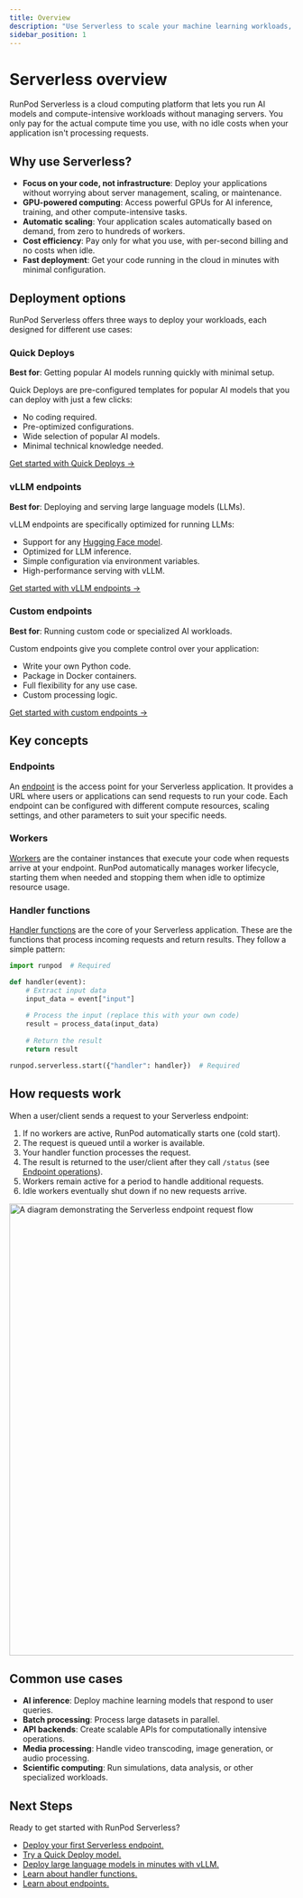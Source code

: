 ```yaml
---
title: Overview
description: "Use Serverless to scale your machine learning workloads, with flexible GPU computing for AI inference, training, and general compute, pay-per-second pricing, and fast deployment options for custom endpoints."
sidebar_position: 1
---
```


# Serverless overview

RunPod Serverless is a cloud computing platform that lets you run AI models and compute-intensive workloads without managing servers. You only pay for the actual compute time you use, with no idle costs when your application isn't processing requests.

## Why use Serverless?

* **Focus on your code, not infrastructure**: Deploy your applications without worrying about server management, scaling, or maintenance.
* **GPU-powered computing**: Access powerful GPUs for AI inference, training, and other compute-intensive tasks.
* **Automatic scaling**: Your application scales automatically based on demand, from zero to hundreds of workers.
* **Cost efficiency**: Pay only for what you use, with per-second billing and no costs when idle.
* **Fast deployment**: Get your code running in the cloud in minutes with minimal configuration.

## Deployment options

RunPod Serverless offers three ways to deploy your workloads, each designed for different use cases:

### Quick Deploys

**Best for**: Getting popular AI models running quickly with minimal setup.

Quick Deploys are pre-configured templates for popular AI models that you can deploy with just a few clicks:
* No coding required.
* Pre-optimized configurations.
* Wide selection of popular AI models.
* Minimal technical knowledge needed.

[Get started with Quick Deploys →](/serverless/quick-deploys)

### vLLM endpoints

**Best for**: Deploying and serving large language models (LLMs).

vLLM endpoints are specifically optimized for running LLMs:
* Support for any [Hugging Face model](https://huggingface.co/models).
* Optimized for LLM inference.
* Simple configuration via environment variables.
* High-performance serving with vLLM.

[Get started with vLLM endpoints →](/serverless/vllm/get-started)

### Custom endpoints

**Best for**: Running custom code or specialized AI workloads.

Custom endpoints give you complete control over your application:

* Write your own Python code.
* Package in Docker containers.
* Full flexibility for any use case.
* Custom processing logic.

[Get started with custom endpoints →](/serverless/get-started)

## Key concepts

### Endpoints

An [endpoint](/serverless/endpoints/overview) is the access point for your Serverless application. It provides a URL where users or applications can send requests to run your code. Each endpoint can be configured with different compute resources, scaling settings, and other parameters to suit your specific needs.

### Workers

[Workers](/serverless/overview) are the container instances that execute your code when requests arrive at your endpoint. RunPod automatically manages worker lifecycle, starting them when needed and stopping them when idle to optimize resource usage.

### Handler functions

[Handler functions](/serverless/handlers/overview) are the core of your Serverless application. These are the functions that process incoming requests and return results. They follow a simple pattern:

```python # rp_handler.py
import runpod  # Required

def handler(event):
    # Extract input data
    input_data = event["input"]
    
    # Process the input (replace this with your own code)
    result = process_data(input_data)
    
    # Return the result
    return result

runpod.serverless.start({"handler": handler})  # Required
```

## How requests work

When a user/client sends a request to your Serverless endpoint:

1. If no workers are active, RunPod automatically starts one (cold start).
2. The request is queued until a worker is available.
3. Your handler function processes the request.
4. The result is returned to the user/client after they call `/status` (see [Endpoint operations](/serverless/endpoints/operations)).
5. Workers remain active for a period to handle additional requests.
6. Idle workers eventually shut down if no new requests arrive.

<img src="/img/docs/serverless-request-flow.png" width="800" alt="A diagram demonstrating the Serverless endpoint request flow"/>

## Common use cases

* **AI inference**: Deploy machine learning models that respond to user queries.
* **Batch processing**: Process large datasets in parallel.
* **API backends**: Create scalable APIs for computationally intensive operations.
* **Media processing**: Handle video transcoding, image generation, or audio processing.
* **Scientific computing**: Run simulations, data analysis, or other specialized workloads.

## Next Steps

Ready to get started with RunPod Serverless?

- [Deploy your first Serverless endpoint.](/serverless/get-started)
- [Try a Quick Deploy model.](/serverless/quick-deploys)
- [Deploy large language models in minutes with vLLM.](/serverless/vllm/overview)
- [Learn about handler functions.](/serverless/handlers/overview)
- [Learn about endpoints.](/serverless/endpoints/overview)